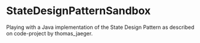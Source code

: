 StateDesignPatternSandbox
=========================

Playing with a Java implementation of the State Design Pattern as described on code-project by thomas_jaeger.
